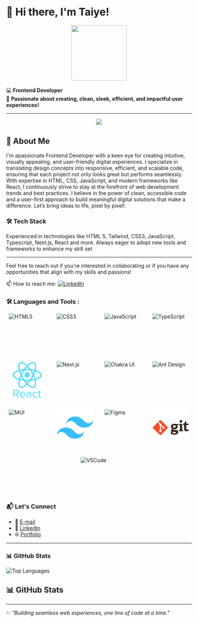 # 👋 Hi there, I'm Taiye!

<div align="center">
  <img src="https://camo.githubusercontent.com/543021f2623f7f4f7f27b1415a95ec87ecf80522b6aae7126ca2a4025dc1e2a6/68747470733a2f2f6d656469612e67697068792e636f6d2f6d656469612f76312e59326c6b505463354d4749334e6a45784d6a63344e44646d596a673059544e6c5a6d55344d444d354e7a67334e47466c5a545a6b4e444578597a49785a6d49324f5755785a435a6c634431324d563970626e526c636d35686246396e61575a7a583264705a6b6c6b4a6d4e3050584d2f4d3967624264396e6244724f5475314d71782f67697068792e676966" height="150" width="150" />
</div>

💻 **Frontend Developer**  
🌱 **Passionate about creating, clean, sleek, efficient, and impactful user experiences!**  

---

<div align="center">
  <img src="https://camo.githubusercontent.com/7f8bb3190999081788a39ae09c4d161f9d67f450c6e8b7ab2104888a80083609/68747470733a2f2f6d656469612e67697068792e636f6d2f6d656469612f645765734263544c61766b5a754733354d492f67697068792e676966" />
</div>

## 🚀 About Me
I'm apassionate Frontend Developer with a keen eye for creating intuitive, visually appealing, and user-friendly digital experiences. I specialize in translating design concepts into responsive, efficient, and scalable code, ensuring that each project not only looks great but performs seamlessly. With expertise in HTML, CSS, JavaScript, and modern frameworks like React, I continuously strive to stay at the forefront of web development trends and best practices. I believe in the power of clean, accessible code and a user-first approach to build meaningful digital solutions that make a difference.
Let’s bring ideas to life, pixel by pixel!.

### 🛠️ Tech Stack
Experienced in technologies like HTML 5, Tailwind, CSS3, JavaScript, Typescript, Next.js, React and more. Always eager to adopt new tools and frameworks to enhance my skill set

---

Feel free to reach out if you're interested in collaborating or if you have any opportunities that align with my skills and passions!

📫 How to reach me: <a href="https://www.linkedin.com/in/akinlade-taiye-733a8120a">
    <img src="https://cdn.jsdelivr.net/gh/devicons/devicon/icons/linkedin/linkedin-original.svg" alt="LinkedIn" width="40" height="20" />
  </a>


### 🛠️ Languages and Tools :
<div align="" style="display: flex; flex-wrap: wrap; justify-content: center; gap: 30px;">
  <img src="https://cdn.jsdelivr.net/gh/devicons/devicon/icons/html5/html5-original.svg" alt="HTML5" width="100" height="100" />
  <img src="https://cdn.jsdelivr.net/gh/devicons/devicon/icons/css3/css3-original.svg" alt="CSS3" width="100" height="100" />
  <img src="https://cdn.jsdelivr.net/gh/devicons/devicon/icons/javascript/javascript-original.svg" alt="JavaScript" width="100" height="100" />
  <img src="https://cdn.jsdelivr.net/gh/devicons/devicon/icons/typescript/typescript-original.svg" alt="TypeScript" width="100" height="100" />
  <img src="https://github.com/devicons/devicon/blob/master/icons/react/react-original-wordmark.svg" alt="React" width="100" height="100" />
  <img src="https://cdn.jsdelivr.net/gh/devicons/devicon/icons/nextjs/nextjs-original-wordmark.svg" alt="Next.js" width="100" height="100" />
  <img src="https://img.icons8.com/?size=512&id=r9QJ0VFFrn7T&format=png" alt="Chakra UI" width="100" height="100" />
  <img src="https://cdn.jsdelivr.net/gh/devicons/devicon/icons/antdesign/antdesign-original.svg" alt="Ant Design" width="100" height="100" />
  <img src="https://cdn.jsdelivr.net/gh/devicons/devicon/icons/materialui/materialui-original.svg" alt="MUI" width="100" height="100" />
  <img src="https://github.com/devicons/devicon/blob/master/icons/tailwindcss/tailwindcss-original.svg" alt="TailwindCSS" width="100" height="100" />
  <img src="https://cdn.jsdelivr.net/gh/devicons/devicon/icons/figma/figma-original.svg" alt="Figma" width="100" height="100" />
  <img src="https://github.com/devicons/devicon/blob/master/icons/git/git-original-wordmark.svg" alt="Git" width="100" height="100" />
  <img src="https://cdn.jsdelivr.net/gh/devicons/devicon/icons/vscode/vscode-original.svg" alt="VSCode" width="100" height="100" />
</div>
 

### 📬 Let's Connect
- 💌 [E-mail](mailto:taiye.akinlade1@gmail.com)  
- 💼 [LinkedIn](https://www.linkedin.com/in/akinlade-taiye-733a8120a)  
- 🌐 [Portfolio](http://teeakins.vercel.app/)

---

### 📊 GitHub Stats
![Top Languages](https://github-readme-stats.vercel.app/api/top-langs/?username=TeeAkinlade&layout=compact&theme=radical)
## 📊 GitHub Stats





---

✨ _"Building seamless web experiences, one line of code at a time."_  
